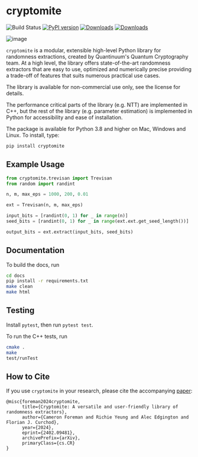 # cryptomite

![Build Status](https://github.com/CQCL/cryptomite/actions/workflows/build_test.yml/badge.svg)
[![PyPI version](https://img.shields.io/pypi/v/cryptomite)](//pypi.org/project/cryptomite)
[![Downloads](https://static.pepy.tech/badge/cryptomite)](https://pepy.tech/project/cryptomite)
[![Downloads](https://static.pepy.tech/badge/cryptomite/month)](https://pepy.tech/project/cryptomite)
<!-- [![arXiv](https://img.shields.io/badge/arXiv-xxxx.xxxxx-green)](//arxiv.org/abs/xxxx.xxxxx) -->


![image](https://github.com/CQCL/cryptomite/assets/13847804/671c8eec-0f2a-46b0-92ba-3a0c040492e8)

`cryptomite` is a modular, extensible high-level Python library 
for randomness extractions, created by Quantinuum's Quantum Cryptography team. 
At a high level, the library offers state-of-the-art randomness extractors that are easy to use, optimized and numerically precise
providing a trade-off of features that suits numerous practical use cases.

The library is available for non-commercial use only, see the license for details.

The performance critical parts of the library (e.g. NTT) are implemented in C++, but the rest of the
library (e.g. parameter estimation) is implemented in Python for accessibility and ease of installation.

The package is available for Python 3.8 and higher on Mac, Windows and Linux. To install, type:

```bash 
pip install cryptomite
```



## Example Usage

```python
from cryptomite.trevisan import Trevisan
from random import randint

n, m, max_eps = 1000, 200, 0.01

ext = Trevisan(n, m, max_eps)

input_bits = [randint(0, 1) for _ in range(n)]
seed_bits = [randint(0, 1) for _ in range(ext.ext.get_seed_length())]

output_bits = ext.extract(input_bits, seed_bits)
```

## Documentation

To build the docs, run

```bash
cd docs
pip install -r requirements.txt
make clean
make html
```

## Testing

Install `pytest`, then run `pytest test`.

To run the C++ tests, run

```bash
cmake .
make
test/runTest
```

## How to Cite
If you use `cryptomite` in your research, please cite the accompanying [paper](https://arxiv.org/abs/2402.09481):

```
@misc{foreman2024cryptomite,
      title={Cryptomite: A versatile and user-friendly library of randomness extractors}, 
      author={Cameron Foreman and Richie Yeung and Alec Edgington and Florian J. Curchod},
      year={2024},
      eprint={2402.09481},
      archivePrefix={arXiv},
      primaryClass={cs.CR}
}
```
